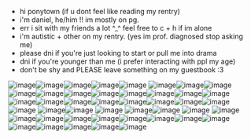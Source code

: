 - hi ponytown (if u dont feel like reading my rentry)
- i'm daniel, he/him !! im mostly on pg.
- err i sit with my friends a lot ^_^ feel free to c + h if im alone
- i'm autistic + other on my rentry. (yes im prof. diagnosed stop asking me)
- please dni if you're just looking to start or pull me into drama
- dni if you're younger than me (i prefer interacting with ppl my age)
- don't be shy and PLEASE leave something on my guestbook :3 

![image](https://github.com/anasuinarciso/anasuinarciso/assets/139638467/9cd54341-67e0-478b-89b9-a287fc51e369)![image](https://github.com/anasuinarciso/anasuinarciso/assets/139638467/2c045f03-24bc-450a-9df5-92a9017e4fad)![image](https://github.com/anasuinarciso/anasuinarciso/assets/139638467/21cad70a-b9c8-438d-b3ce-094abbe049ef)![image](https://github.com/anasuinarciso/anasuinarciso/assets/139638467/6c408f43-722a-4525-904e-39756ac824f7)![image](https://github.com/anasuinarciso/anasuinarciso/assets/139638467/35d0c96c-42fa-40cf-a288-dada5392afa7)
![image](https://github.com/anasuinarciso/anasuinarciso/assets/139638467/8ba48ae4-6ec4-4135-8d3e-a8f03415320f)![image](https://github.com/anasuinarciso/anasuinarciso/assets/139638467/866cbe45-bbac-473a-9475-70cc9e7f7afe)![image](https://github.com/anasuinarciso/anasuinarciso/assets/139638467/6da343a8-7e25-4bea-843d-27f328523fff)
![image](https://github.com/anasuinarciso/anasuinarciso/assets/139638467/1ba8c095-b98b-4e94-8daa-d3e0e121e076)![image](https://github.com/anasuinarciso/anasuinarciso/assets/139638467/f1ddfc9f-7be5-4b3e-9cc5-d4f14b7b76bd)![image](https://github.com/anasuinarciso/anasuinarciso/assets/139638467/6103fe18-41ec-4cf1-8c2a-30066a41d2e8)![image](https://github.com/anasuinarciso/anasuinarciso/assets/139638467/12d82f5a-fbfa-4120-b8cf-4d94dfc619e1)![image](https://github.com/anasuinarciso/anasuinarciso/assets/139638467/7d819d84-194d-44c0-98ac-bf73d1392b77)![image](https://github.com/anasuinarciso/anasuinarciso/assets/139638467/88746cd0-e2fd-4951-baca-184423160793)![image](https://github.com/anasuinarciso/anasuinarciso/assets/139638467/5453f33c-a41f-4313-be76-926e2ae089df)![image](https://github.com/anasuinarciso/anasuinarciso/assets/139638467/925fd0f8-3438-4d68-b852-74d12f2d6433)![image](https://github.com/anasuinarciso/anasuinarciso/assets/139638467/024e53a4-7404-45be-8715-9b7600459089)![image](https://github.com/anasuinarciso/anasuinarciso/assets/139638467/9b670ad9-2aac-43e9-a105-be82ccbf52db)![image](https://github.com/anasuinarciso/anasuinarciso/assets/139638467/36f8bd63-ff9c-4c44-96e6-f7f158a32ddf)![image](https://github.com/anasuinarciso/anasuinarciso/assets/139638467/9c9c6828-d2b5-480e-a28f-f7b3bd92c64b)![image](https://github.com/anasuinarciso/anasuinarciso/assets/139638467/b43af197-6c03-4d9e-9b9c-7a4d396ff1a1)![image](https://github.com/anasuinarciso/anasuinarciso/assets/139638467/f8b98eb1-8366-479a-919e-cc48f511ba70)![image](https://github.com/anasuinarciso/anasuinarciso/assets/139638467/7ed5ad36-03bd-4a73-b3da-5cfb2d2c5540)![image](https://github.com/anasuinarciso/anasuinarciso/assets/139638467/f14e72b8-2c77-4fcb-8a4d-27dba3c0ebb0)
![image](https://github.com/anasuinarciso/anasuinarciso/assets/139638467/e1ea4737-c70a-4bbb-93fe-835999b4fb7f)
![image](https://github.com/anasuinarciso/anasuinarciso/assets/139638467/05b781f6-7e3c-4fb7-bd42-9919b67e024e)![image](https://github.com/anasuinarciso/anasuinarciso/assets/139638467/fb9562fa-1f18-4843-acd6-1a63b27a42ce)
![image](https://github.com/anasuinarciso/anasuinarciso/assets/139638467/e3c86de5-c115-42b6-992b-d12cf48db871)
![image](https://github.com/anasuinarciso/anasuinarciso/assets/139638467/a49603ae-47e8-4d1c-90d5-e8eb8230c2f6)![image](https://github.com/anasuinarciso/anasuinarciso/assets/139638467/b100852f-98be-4977-b85a-0c31ead1e42c)
![image](https://github.com/anasuinarciso/anasuinarciso/assets/139638467/608b12ee-cd6d-4467-90d2-7059a281a536)
![image](https://github.com/anasuinarciso/anasuinarciso/assets/139638467/8cbfc3c7-3712-4134-873d-2498f8e842dc)![image](https://github.com/anasuinarciso/anasuinarciso/assets/139638467/4c306d82-c65b-41b6-8759-a2d0165b43d4)![image](https://github.com/anasuinarciso/anasuinarciso/assets/139638467/1d656466-98fd-48a3-bf56-8c054ae82fb3)![image](https://github.com/anasuinarciso/anasuinarciso/assets/139638467/efa1cbcf-37b5-4086-b923-65dc1b3b09d0)![image](https://github.com/anasuinarciso/anasuinarciso/assets/139638467/ab0817e1-385c-4042-8d5a-29b01ee25d5b)![image](https://github.com/anasuinarciso/anasuinarciso/assets/139638467/db0a1fc7-7f23-4d71-b230-2e8260938362)![image](https://github.com/anasuinarciso/anasuinarciso/assets/139638467/727ecfb7-3a1e-4d50-9411-e7e28519b76a)![image](https://github.com/anasuinarciso/anasuinarciso/assets/139638467/346141be-3639-4dc0-a578-fc23c932d5cb)![image](https://github.com/anasuinarciso/anasuinarciso/assets/139638467/97f03170-751b-44d8-aa0f-e25c32c6534c)![image](https://github.com/anasuinarciso/anasuinarciso/assets/139638467/88dac8c0-0b8a-4a5a-8b2e-84d820723bc7)![image](https://github.com/anasuinarciso/anasuinarciso/assets/139638467/b62fb351-d78b-4ad5-b041-e27ad3e4f3f8)![image](https://github.com/anasuinarciso/anasuinarciso/assets/139638467/aced6a9c-3fba-4584-a77a-2fc166ae806b)![image](https://github.com/anasuinarciso/anasuinarciso/assets/139638467/bde7a81d-12b6-40d9-8543-f19b1b81364a)![image](https://github.com/anasuinarciso/anasuinarciso/assets/139638467/2cf30a4c-f79e-4a80-a51f-c5e0ef9f4429)
















































